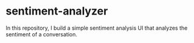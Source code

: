 # sentiment-analyzer
In this repository, I build a simple sentiment analysis UI that analyzes the sentiment of a conversation.
